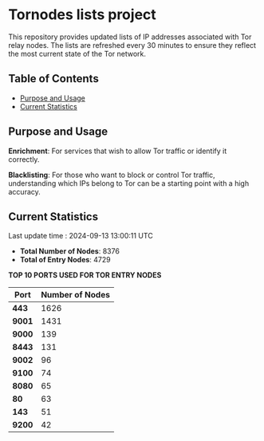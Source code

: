 # Tornodes lists project

This repository provides updated lists of IP addresses associated with Tor relay nodes. The lists are refreshed every 30 minutes to ensure they reflect the most current state of the Tor network.

## Table of Contents

- [Purpose and Usage](#purpose-and-usage)
- [Current Statistics](#current-statistics)


## Purpose and Usage

**Enrichment**: For services that wish to allow Tor traffic or identify it correctly.

**Blacklisting**: For those who want to block or control Tor traffic, understanding which IPs belong to Tor can be a starting point with a high accuracy.

## Current Statistics

Last update time : 2024-09-13 13:00:11 UTC

- **Total Number of Nodes**: 8376
- **Total of Entry Nodes**: 4729

**TOP 10 PORTS USED FOR TOR ENTRY NODES**

| **Port** | **Number of Nodes** |
|------|-----------------|
| **443**   | 1626  |
| **9001**   | 1431  |
| **9000**   | 139  |
| **8443**   | 131  |
| **9002**   | 96  |
| **9100**   | 74  |
| **8080**   | 65  |
| **80**   | 63  |
| **143**   | 51  |
| **9200**   | 42  |

